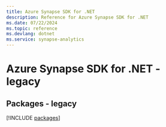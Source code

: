 ```yaml
---
title: Azure Synapse SDK for .NET
description: Reference for Azure Synapse SDK for .NET
ms.date: 07/22/2024
ms.topic: reference
ms.devlang: dotnet
ms.service: synapse-analytics
---
```

# Azure Synapse SDK for .NET - legacy
## Packages - legacy
[!INCLUDE [packages](synapse-index.md)]